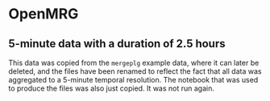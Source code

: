 # OpenMRG

## 5-minute data with a duration of 2.5 hours

This data was copied from the `mergeplg` example data, where it can later be deleted,
and the files have been renamed to reflect the fact that all data was aggregated
to a 5-minute temporal resolution. The notebook that was used to produce the files
was also just copied. It was not run again.
